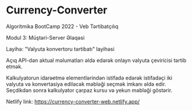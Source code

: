 # Currency-Converter

Algoritmika BootCamp 2022 - Veb Tərtibatçılıq 

Modul 3: Müştəri-Server Əlaqəsi

Layihə: "Valyuta konvertoru tərtibatı" layihəsi

Açıq API-dən aktual məlumatları əldə edərək onlayn valyuta çeviricisi tərtib etmək.

Kalkulyatorun idarəetmə elementlərindən istifadə edərək istifadəçi iki valyuta və konvertasiya ediləcək məbləği seçmək imkanı əldə edir. Seçdikdən sonra kalkulyator çarpaz kursu və yekun məbləği göstərir.

Netlify link: https://currency-converter-web.netlify.app/
